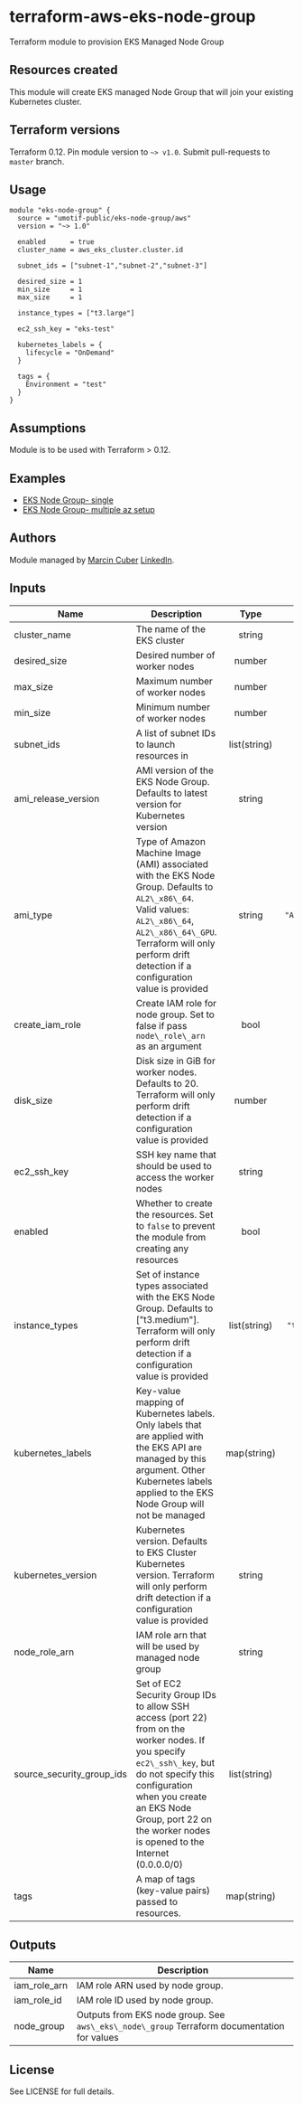 # terraform-aws-eks-node-group
Terraform module to provision EKS Managed Node Group

## Resources created

This module will create EKS managed Node Group that will join your existing Kubernetes cluster.

## Terraform versions

Terraform 0.12. Pin module version to `~> v1.0`. Submit pull-requests to `master` branch.

## Usage

```hcl
module "eks-node-group" {
  source = "umotif-public/eks-node-group/aws"
  version = "~> 1.0"
  
  enabled      = true
  cluster_name = aws_eks_cluster.cluster.id

  subnet_ids = ["subnet-1","subnet-2","subnet-3"]

  desired_size = 1
  min_size     = 1
  max_size     = 1

  instance_types = ["t3.large"]

  ec2_ssh_key = "eks-test"

  kubernetes_labels = {
    lifecycle = "OnDemand"
  }

  tags = {
    Environment = "test"
  }
}
```

## Assumptions

Module is to be used with Terraform > 0.12.

## Examples

* [EKS Node Group- single](https://github.com/umotif-public/terraform-aws-eks-node-group/tree/master/examples/single-node-group)
* [EKS Node Group- multiple az setup](https://github.com/umotif-public/terraform-aws-eks-node-group/tree/master/examples/multiaz-node-group)

## Authors

Module managed by [Marcin Cuber](https://github.com/marcincuber) [LinkedIn](https://www.linkedin.com/in/marcincuber/).

<!-- BEGINNING OF PRE-COMMIT-TERRAFORM DOCS HOOK -->
## Inputs

| Name | Description | Type | Default | Required |
|------|-------------|:----:|:-----:|:-----:|
| cluster\_name | The name of the EKS cluster | string | n/a | yes |
| desired\_size | Desired number of worker nodes | number | n/a | yes |
| max\_size | Maximum number of worker nodes | number | n/a | yes |
| min\_size | Minimum number of worker nodes | number | n/a | yes |
| subnet\_ids | A list of subnet IDs to launch resources in | list(string) | n/a | yes |
| ami\_release\_version | AMI version of the EKS Node Group. Defaults to latest version for Kubernetes version | string | `"null"` | no |
| ami\_type | Type of Amazon Machine Image \(AMI\) associated with the EKS Node Group. Defaults to `AL2\_x86\_64`. Valid values: `AL2\_x86\_64`, `AL2\_x86\_64\_GPU`. Terraform will only perform drift detection if a configuration value is provided | string | `"AL2_x86_64"` | no |
| create\_iam\_role | Create IAM role for node group. Set to false if pass `node\_role\_arn` as an argument | bool | `"true"` | no |
| disk\_size | Disk size in GiB for worker nodes. Defaults to 20. Terraform will only perform drift detection if a configuration value is provided | number | `"20"` | no |
| ec2\_ssh\_key | SSH key name that should be used to access the worker nodes | string | `"null"` | no |
| enabled | Whether to create the resources. Set to `false` to prevent the module from creating any resources | bool | `"true"` | no |
| instance\_types | Set of instance types associated with the EKS Node Group. Defaults to \["t3.medium"\]. Terraform will only perform drift detection if a configuration value is provided | list(string) | `[ "t3.medium" ]` | no |
| kubernetes\_labels | Key-value mapping of Kubernetes labels. Only labels that are applied with the EKS API are managed by this argument. Other Kubernetes labels applied to the EKS Node Group will not be managed | map(string) | `{}` | no |
| kubernetes\_version | Kubernetes version. Defaults to EKS Cluster Kubernetes version. Terraform will only perform drift detection if a configuration value is provided | string | `"null"` | no |
| node\_role\_arn | IAM role arn that will be used by managed node group | string | `""` | no |
| source\_security\_group\_ids | Set of EC2 Security Group IDs to allow SSH access \(port 22\) from on the worker nodes. If you specify `ec2\_ssh\_key`, but do not specify this configuration when you create an EKS Node Group, port 22 on the worker nodes is opened to the Internet \(0.0.0.0/0\) | list(string) | `[]` | no |
| tags | A map of tags \(key-value pairs\) passed to resources. | map(string) | `{}` | no |

## Outputs

| Name | Description |
|------|-------------|
| iam\_role\_arn | IAM role ARN used by node group. |
| iam\_role\_id | IAM role ID used by node group. |
| node\_group | Outputs from EKS node group. See `aws\_eks\_node\_group` Terraform documentation for values |

<!-- END OF PRE-COMMIT-TERRAFORM DOCS HOOK -->

## License

See LICENSE for full details.

